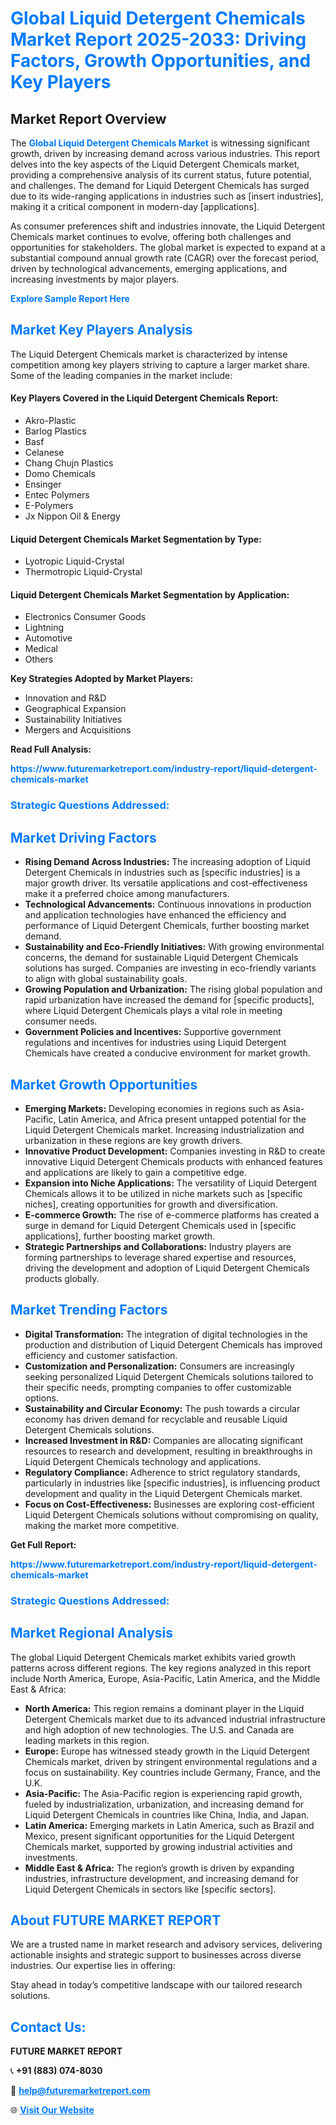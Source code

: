 <h1 style="color: #007BFF;">Global Liquid Detergent Chemicals Market Report 2025-2033: Driving Factors, Growth Opportunities, and Key Players</h1>

<section id="overview">
<h2>Market Report Overview</h2>
<p>The <a href="https://www.futuremarketreport.com/industry-report/liquid-detergent-chemicals-market" style="color: #007BFF; text-decoration: none;"><strong>Global Liquid Detergent Chemicals Market</strong></a> is witnessing significant growth, driven by increasing demand across various industries. This report delves into the key aspects of the Liquid Detergent Chemicals market, providing a comprehensive analysis of its current status, future potential, and challenges. The demand for Liquid Detergent Chemicals has surged due to its wide-ranging applications in industries such as [insert industries], making it a critical component in modern-day [applications].</p>
<p>As consumer preferences shift and industries innovate, the Liquid Detergent Chemicals market continues to evolve, offering both challenges and opportunities for stakeholders. The global market is expected to expand at a substantial compound annual growth rate (CAGR) over the forecast period, driven by technological advancements, emerging applications, and increasing investments by major players.</p>
</section>

<section id="overview">
<p><a href="https://www.futuremarketreport.com/request-sample/reportId=34800" style="color: #007BFF; text-decoration: none;"><strong>Explore Sample Report Here</strong></a></p>
</section>

<section id="key-players">
<h2 style="color: #007BFF;">Market Key Players Analysis</h2>
<p>The Liquid Detergent Chemicals market is characterized by intense competition among key players striving to capture a larger market share. Some of the leading companies in the market include:</p>
<h4>Key Players Covered in the Liquid Detergent Chemicals Report:</h4>
<ul><li>Akro-Plastic</li><li>Barlog Plastics</li><li>Basf</li><li>Celanese</li><li>Chang Chujn Plastics</li><li>Domo Chemicals</li><li>Ensinger</li><li>Entec Polymers</li><li>E-Polymers</li><li>Jx Nippon Oil &amp; Energy</li></ul>
<h4>Liquid Detergent Chemicals Market Segmentation by Type:</h4>
<ul><li>Lyotropic Liquid-Crystal</li><li>Thermotropic Liquid-Crystal</li></ul>

<h4>Liquid Detergent Chemicals Market Segmentation by Application:</h4>
<ul><li>Electronics Consumer Goods</li><li>Lightning</li><li>Automotive</li><li>Medical</li><li>Others</li></ul>
<p><strong>Key Strategies Adopted by Market Players:</strong></p>
<ul>
<li>Innovation and R&D</li>
<li>Geographical Expansion</li>
<li>Sustainability Initiatives</li>
<li>Mergers and Acquisitions</li>
</ul>
</section>

<section>
<p><strong>Read Full Analysis: </strong></p><a href="https://www.futuremarketreport.com/industry-report/liquid-detergent-chemicals-market" style="color: #007BFF; text-decoration: none;"><strong>https://www.futuremarketreport.com/industry-report/liquid-detergent-chemicals-market</strong></a>
<h3 style="color: #007BFF;">Strategic Questions Addressed:</h3>
</section>

<section id="driving-factors">
<h2 style="color: #007BFF;">Market Driving Factors</h2>
<ul>
<li><strong>Rising Demand Across Industries:</strong> The increasing adoption of Liquid Detergent Chemicals in industries such as [specific industries] is a major growth driver. Its versatile applications and cost-effectiveness make it a preferred choice among manufacturers.</li>
<li><strong>Technological Advancements:</strong> Continuous innovations in production and application technologies have enhanced the efficiency and performance of Liquid Detergent Chemicals, further boosting market demand.</li>
<li><strong>Sustainability and Eco-Friendly Initiatives:</strong> With growing environmental concerns, the demand for sustainable Liquid Detergent Chemicals solutions has surged. Companies are investing in eco-friendly variants to align with global sustainability goals.</li>
<li><strong>Growing Population and Urbanization:</strong> The rising global population and rapid urbanization have increased the demand for [specific products], where Liquid Detergent Chemicals plays a vital role in meeting consumer needs.</li>
<li><strong>Government Policies and Incentives:</strong> Supportive government regulations and incentives for industries using Liquid Detergent Chemicals have created a conducive environment for market growth.</li>
</ul>
</section>

<section id="growth-opportunities">
<h2 style="color: #007BFF;">Market Growth Opportunities</h2>
<ul>
<li><strong>Emerging Markets:</strong> Developing economies in regions such as Asia-Pacific, Latin America, and Africa present untapped potential for the Liquid Detergent Chemicals market. Increasing industrialization and urbanization in these regions are key growth drivers.</li>
<li><strong>Innovative Product Development:</strong> Companies investing in R&D to create innovative Liquid Detergent Chemicals products with enhanced features and applications are likely to gain a competitive edge.</li>
<li><strong>Expansion into Niche Applications:</strong> The versatility of Liquid Detergent Chemicals allows it to be utilized in niche markets such as [specific niches], creating opportunities for growth and diversification.</li>
<li><strong>E-commerce Growth:</strong> The rise of e-commerce platforms has created a surge in demand for Liquid Detergent Chemicals used in [specific applications], further boosting market growth.</li>
<li><strong>Strategic Partnerships and Collaborations:</strong> Industry players are forming partnerships to leverage shared expertise and resources, driving the development and adoption of Liquid Detergent Chemicals products globally.</li>
</ul>
</section>

<section id="trending-factors">
<h2 style="color: #007BFF;">Market Trending Factors</h2>
<ul>
<li><strong>Digital Transformation:</strong> The integration of digital technologies in the production and distribution of Liquid Detergent Chemicals has improved efficiency and customer satisfaction.</li>
<li><strong>Customization and Personalization:</strong> Consumers are increasingly seeking personalized Liquid Detergent Chemicals solutions tailored to their specific needs, prompting companies to offer customizable options.</li>
<li><strong>Sustainability and Circular Economy:</strong> The push towards a circular economy has driven demand for recyclable and reusable Liquid Detergent Chemicals solutions.</li>
<li><strong>Increased Investment in R&D:</strong> Companies are allocating significant resources to research and development, resulting in breakthroughs in Liquid Detergent Chemicals technology and applications.</li>
<li><strong>Regulatory Compliance:</strong> Adherence to strict regulatory standards, particularly in industries like [specific industries], is influencing product development and quality in the Liquid Detergent Chemicals market.</li>
<li><strong>Focus on Cost-Effectiveness:</strong> Businesses are exploring cost-efficient Liquid Detergent Chemicals solutions without compromising on quality, making the market more competitive.</li>
</ul>
</section>

<section>
<p><strong>Get Full Report: </strong></p><a href="https://www.futuremarketreport.com/industry-report/liquid-detergent-chemicals-market" style="color: #007BFF; text-decoration: none;"><strong>https://www.futuremarketreport.com/industry-report/liquid-detergent-chemicals-market</strong></a>
<h3 style="color: #007BFF;">Strategic Questions Addressed:</h3>
</section>


<section id="regional-analysis">
<h2 style="color: #007BFF;">Market Regional Analysis</h2>
<p>The global Liquid Detergent Chemicals market exhibits varied growth patterns across different regions. The key regions analyzed in this report include North America, Europe, Asia-Pacific, Latin America, and the Middle East & Africa:</p>
<ul>
<li><strong>North America:</strong> This region remains a dominant player in the Liquid Detergent Chemicals market due to its advanced industrial infrastructure and high adoption of new technologies. The U.S. and Canada are leading markets in this region.</li>
<li><strong>Europe:</strong> Europe has witnessed steady growth in the Liquid Detergent Chemicals market, driven by stringent environmental regulations and a focus on sustainability. Key countries include Germany, France, and the U.K.</li>
<li><strong>Asia-Pacific:</strong> The Asia-Pacific region is experiencing rapid growth, fueled by industrialization, urbanization, and increasing demand for Liquid Detergent Chemicals in countries like China, India, and Japan.</li>
<li><strong>Latin America:</strong> Emerging markets in Latin America, such as Brazil and Mexico, present significant opportunities for the Liquid Detergent Chemicals market, supported by growing industrial activities and investments.</li>
<li><strong>Middle East & Africa:</strong> The region’s growth is driven by expanding industries, infrastructure development, and increasing demand for Liquid Detergent Chemicals in sectors like [specific sectors].</li>
</ul>
</section>

<footer>
<h2 style="color: #007BFF;">About FUTURE MARKET REPORT</h2>
<p>We are a trusted name in market research and advisory services, delivering actionable insights and strategic support to businesses across diverse industries. Our expertise lies in offering:</p>

<p>Stay ahead in today’s competitive landscape with our tailored research solutions.</p>

<h2 style="color: #007BFF;">Contact Us:</h2>
<p><strong>FUTURE MARKET REPORT</strong></p>
<p>📞 <strong>+91 (883) 074-8030</strong></p>
<p>📧 <strong><a href="mailto:help@futuremarketreport.com" style="color: #007BFF;">help@futuremarketreport.com</a></strong></p>
<p>🌐 <strong><a href="https://www.futuremarketreport.com/" style="color: #007BFF;">Visit Our Website</a></strong></p>
</footer>